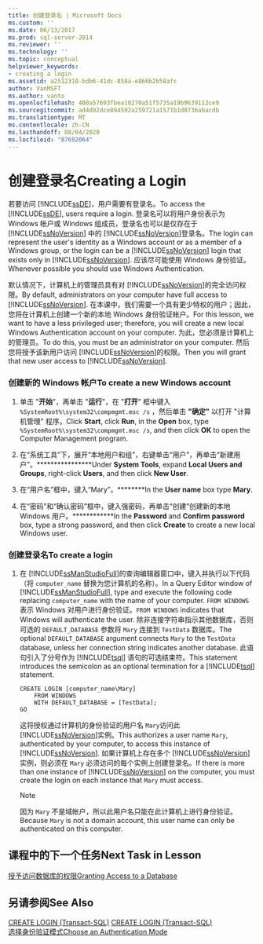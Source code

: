```yaml
---
title: 创建登录名 | Microsoft Docs
ms.custom: ''
ms.date: 06/13/2017
ms.prod: sql-server-2014
ms.reviewer: ''
ms.technology: ''
ms.topic: conceptual
helpviewer_keywords:
- creating a login
ms.assetid: a2512310-bdb6-41dc-858a-e866b2b58afc
author: VanMSFT
ms.author: vanto
ms.openlocfilehash: 400a57693fbea10270a51f5735a19b9639112ce9
ms.sourcegitcommit: ad4d92dce894592a259721a1571b1d8736abacdb
ms.translationtype: MT
ms.contentlocale: zh-CN
ms.lasthandoff: 08/04/2020
ms.locfileid: "87692064"
---
```

# <a name="creating-a-login"></a><span data-ttu-id="d5c41-102">创建登录名</span><span class="sxs-lookup"><span data-stu-id="d5c41-102">Creating a Login</span></span>
  <span data-ttu-id="d5c41-103">若要访问 [!INCLUDE[ssDE](../includes/ssde-md.md)]，用户需要有登录名。</span><span class="sxs-lookup"><span data-stu-id="d5c41-103">To access the [!INCLUDE[ssDE](../includes/ssde-md.md)], users require a login.</span></span> <span data-ttu-id="d5c41-104">登录名可以将用户身份表示为 Windows 帐户或 Windows 组成员，登录名也可以是仅存在于 [!INCLUDE[ssNoVersion](../includes/ssnoversion-md.md)] 中的 [!INCLUDE[ssNoVersion](../includes/ssnoversion-md.md)]登录名。</span><span class="sxs-lookup"><span data-stu-id="d5c41-104">The login can represent the user's identity as a Windows account or as a member of a Windows group, or the login can be a [!INCLUDE[ssNoVersion](../includes/ssnoversion-md.md)] login that exists only in [!INCLUDE[ssNoVersion](../includes/ssnoversion-md.md)].</span></span> <span data-ttu-id="d5c41-105">应该尽可能使用 Windows 身份验证。</span><span class="sxs-lookup"><span data-stu-id="d5c41-105">Whenever possible you should use Windows Authentication.</span></span>  
  
 <span data-ttu-id="d5c41-106">默认情况下，计算机上的管理员具有对 [!INCLUDE[ssNoVersion](../includes/ssnoversion-md.md)]的完全访问权限。</span><span class="sxs-lookup"><span data-stu-id="d5c41-106">By default, administrators on your computer have full access to [!INCLUDE[ssNoVersion](../includes/ssnoversion-md.md)].</span></span> <span data-ttu-id="d5c41-107">在本课中，我们需要一个具有更少特权的用户；因此，您将在计算机上创建一个新的本地 Windows 身份验证帐户。</span><span class="sxs-lookup"><span data-stu-id="d5c41-107">For this lesson, we want to have a less privileged user; therefore, you will create a new local Windows Authentication account on your computer.</span></span> <span data-ttu-id="d5c41-108">为此，您必须是计算机上的管理员。</span><span class="sxs-lookup"><span data-stu-id="d5c41-108">To do this, you must be an administrator on your computer.</span></span> <span data-ttu-id="d5c41-109">然后您将授予该新用户访问 [!INCLUDE[ssNoVersion](../includes/ssnoversion-md.md)]的权限。</span><span class="sxs-lookup"><span data-stu-id="d5c41-109">Then you will grant that new user access to [!INCLUDE[ssNoVersion](../includes/ssnoversion-md.md)].</span></span>  
  
### <a name="to-create-a-new-windows-account"></a><span data-ttu-id="d5c41-110">创建新的 Windows 帐户</span><span class="sxs-lookup"><span data-stu-id="d5c41-110">To create a new Windows account</span></span>  
  
1.  <span data-ttu-id="d5c41-111">单击 "**开始**"，再单击 "**运行**"，在 "**打开**" 框中键入 `%SystemRoot%\system32\compmgmt.msc /s` ，然后单击 **"确定"** 以打开 "计算机管理" 程序。</span><span class="sxs-lookup"><span data-stu-id="d5c41-111">Click **Start**, click **Run**, in the **Open** box, type `%SystemRoot%\system32\compmgmt.msc /s`, and then click **OK** to open the Computer Management program.</span></span>  
  
2.  <span data-ttu-id="d5c41-112">在“系统工具”下，展开“本地用户和组”，右键单击“用户”，再单击“新建用户”。\*\*\*\*\*\*\*\*\*\*\*\*\*\*\*\*</span><span class="sxs-lookup"><span data-stu-id="d5c41-112">Under **System Tools**, expand **Local Users and Groups**, right-click **Users**, and then click **New User**.</span></span>  
  
3.  <span data-ttu-id="d5c41-113">在“用户名”框中，键入“Mary”。\*\*\*\*\*\*\*\*</span><span class="sxs-lookup"><span data-stu-id="d5c41-113">In the **User name** box type **Mary**.</span></span>  
  
4.  <span data-ttu-id="d5c41-114">在“密码”和“确认密码”框中，键入强密码，再单击“创建”创建新的本地 Windows 用户。\*\*\*\*\*\*\*\*\*\*\*\*</span><span class="sxs-lookup"><span data-stu-id="d5c41-114">In the **Password** and **Confirm password** box, type a strong password, and then click **Create** to create a new local Windows user.</span></span>  
  
### <a name="to-create-a-login"></a><span data-ttu-id="d5c41-115">创建登录名</span><span class="sxs-lookup"><span data-stu-id="d5c41-115">To create a login</span></span>  
  
1.  <span data-ttu-id="d5c41-116">在 [!INCLUDE[ssManStudioFull](../includes/ssmanstudiofull-md.md)]的查询编辑器窗口中，键入并执行以下代码（将 `computer_name` 替换为您计算机的名称）。</span><span class="sxs-lookup"><span data-stu-id="d5c41-116">In a Query Editor window of [!INCLUDE[ssManStudioFull](../includes/ssmanstudiofull-md.md)], type and execute the following code replacing `computer_name` with the name of your computer.</span></span> <span data-ttu-id="d5c41-117">`FROM WINDOWS` 表示 Windows 对用户进行身份验证。</span><span class="sxs-lookup"><span data-stu-id="d5c41-117">`FROM WINDOWS` indicates that Windows will authenticate the user.</span></span> <span data-ttu-id="d5c41-118">除非连接字符串指示其他数据库，否则可选的 `DEFAULT_DATABASE` 参数将 `Mary` 连接到 `TestData` 数据库。</span><span class="sxs-lookup"><span data-stu-id="d5c41-118">The optional `DEFAULT_DATABASE` argument connects `Mary` to the `TestData` database, unless her connection string indicates another database.</span></span> <span data-ttu-id="d5c41-119">此语句引入了分号作为 [!INCLUDE[tsql](../includes/tsql-md.md)] 语句的可选结束符。</span><span class="sxs-lookup"><span data-stu-id="d5c41-119">This statement introduces the semicolon as an optional termination for a [!INCLUDE[tsql](../includes/tsql-md.md)] statement.</span></span>  
  
    ```  
    CREATE LOGIN [computer_name\Mary]  
        FROM WINDOWS  
        WITH DEFAULT_DATABASE = [TestData];  
    GO  
    ```  
  
     <span data-ttu-id="d5c41-120">这将授权通过计算机的身份验证的用户名 `Mary`访问此 [!INCLUDE[ssNoVersion](../includes/ssnoversion-md.md)]实例。</span><span class="sxs-lookup"><span data-stu-id="d5c41-120">This authorizes a user name `Mary`, authenticated by your computer, to access this instance of [!INCLUDE[ssNoVersion](../includes/ssnoversion-md.md)].</span></span> <span data-ttu-id="d5c41-121">如果计算机上存在多个 [!INCLUDE[ssNoVersion](../includes/ssnoversion-md.md)] 实例，则必须在 `Mary` 必须访问的每个实例上创建登录名。</span><span class="sxs-lookup"><span data-stu-id="d5c41-121">If there is more than one instance of [!INCLUDE[ssNoVersion](../includes/ssnoversion-md.md)] on the computer, you must create the login on each instance that `Mary` must access.</span></span>  
  
    > [!NOTE]  
    >  <span data-ttu-id="d5c41-122">因为 `Mary` 不是域帐户，所以此用户名只能在此计算机上进行身份验证。</span><span class="sxs-lookup"><span data-stu-id="d5c41-122">Because `Mary` is not a domain account, this user name can only be authenticated on this computer.</span></span>  
  
## <a name="next-task-in-lesson"></a><span data-ttu-id="d5c41-123">课程中的下一个任务</span><span class="sxs-lookup"><span data-stu-id="d5c41-123">Next Task in Lesson</span></span>  
 [<span data-ttu-id="d5c41-124">授予访问数据库的权限</span><span class="sxs-lookup"><span data-stu-id="d5c41-124">Granting Access to a Database</span></span>](lesson-2-2-granting-access-to-a-database.md)  
  
## <a name="see-also"></a><span data-ttu-id="d5c41-125">另请参阅</span><span class="sxs-lookup"><span data-stu-id="d5c41-125">See Also</span></span>  
 <span data-ttu-id="d5c41-126">[CREATE LOGIN &#40;Transact-SQL&#41;](/sql/t-sql/statements/create-login-transact-sql) </span><span class="sxs-lookup"><span data-stu-id="d5c41-126">[CREATE LOGIN &#40;Transact-SQL&#41;](/sql/t-sql/statements/create-login-transact-sql) </span></span>  
 [<span data-ttu-id="d5c41-127">选择身份验证模式</span><span class="sxs-lookup"><span data-stu-id="d5c41-127">Choose an Authentication Mode</span></span>](../relational-databases/security/choose-an-authentication-mode.md)  
  
  
